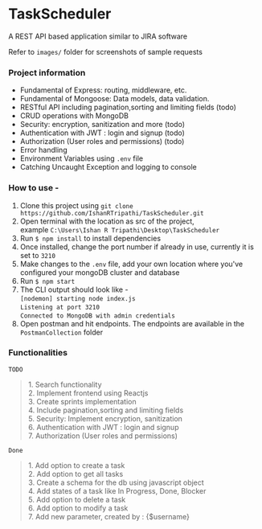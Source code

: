 # TaskScheduler
A REST API based application similar to JIRA software

Refer to `images/` folder for screenshots of sample requests

### Project information
- Fundamental of Express: routing, middleware, etc.
- Fundamental of Mongoose: Data models, data validation.
- RESTful API including pagination,sorting and limiting fields (todo)
- CRUD operations with MongoDB
- Security: encryption, sanitization and more (todo)
- Authentication with JWT : login and signup (todo)
- Authorization (User roles and permissions) (todo)
- Error handling
- Environment Variables using ```.env``` file
- Catching Uncaught Exception and logging to console


### How to use -
1. Clone this project using ```git clone https://github.com/IshanRTripathi/TaskScheduler.git```
2. Open terminal with the location as src of the project, <br>example `C:\Users\Ishan R Tripathi\Desktop\TaskScheduler`
3. Run ```$ npm install``` to install dependencies
4. Once installed, change the port number if already in use, currently it is set to `3210`
5. Make changes to the `.env` file, add your own location where you've configured your mongoDB cluster and database
6. Run ```$ npm start```
7. The CLI output should look like - <br>
   `[nodemon] starting node index.js`<br>
   `Listening at port 3210`<br>
   `Connected to MongoDB with admin credentials`<br>
8. Open postman and hit endpoints. The endpoints are available in the `PostmanCollection` folder

### Functionalities

`TODO`
<blockquote contenteditable="false">
1. Search functionality <br>
2. Implement frontend using Reactjs <br>
3. Create sprints implementation <br>
4. Include pagination,sorting and limiting fields <br>
5. Security: Implement encryption, sanitization <br>
6. Authentication with JWT : login and signup <br>
7. Authorization (User roles and permissions) <br>
</blockquote>

`Done`
<blockquote contenteditable="false">
1. Add option to create a task <br>
2. Add option to get all tasks <br>
3. Create a schema for the db using javascript object <br>
4. Add states of a task like In Progress, Done, Blocker <br>
5. Add option to delete a task <br>
6. Add option to modify a task <br> 
7. Add new parameter, created by : {$username} <br>
</blockquote>
